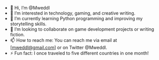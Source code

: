 - 👋 Hi, I’m @Mweddl
- 👀 I’m interested in technology, gaming, and creative writing.
- 🌱 I’m currently learning Python programming and improving my storytelling skills.
- 💞️ I’m looking to collaborate on game development projects or writing fiction.
- 📫 How to reach me: You can reach me via email at [mweddl@gmail.com] or on Twitter @Mweddl.
- ⚡ Fun fact: I once traveled to five different countries in one month!
<!---
Mweddl/Mweddl is a ✨ special ✨ repository because its `README.md` (this file) appears on your GitHub profile.
You can click the Preview link to take a look at your changes.
--->

